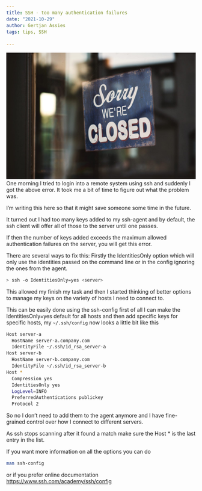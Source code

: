```yaml
---
title: SSH - too many authentication failures
date: "2021-10-29"
author: Gertjan Assies
tags: tips, SSH 

---
```

![Sorry we're closed](./static/images/sorry_were_closed.jpg)
One morning I tried to login into a remote system using ssh and suddenly I got the above error. 
It took me a bit of time to figure out what the problem was.

I’m writing this here so that it might save someone some time in the future.

It turned out I had too many keys added to my ssh-agent and by default, the ssh client will offer all of those to the server until one passes.

If then the number of keys added exceeds the maximum allowed authentication failures on the server, you will get this error.

There are several ways to fix this:
Firstly the IdentitiesOnly option which will only use the identities passed on the command line or in the config ignoring the ones from the agent.

```bash
> ssh -o IdentitiesOnly=yes <server>
```

This allowed my finish my task and then I started thinking of better options to manage my keys on the variety of hosts I need to connect to.

This can be easily done using the ssh-config first of all I can make the IdentitiesOnly=yes default for all hosts and then add specific keys for specific hosts, my `~/.ssh/config` now looks a little bit like this

```bash
Host server-a
  HostName server-a.company.com
  IdentityFile ~/.ssh/id_rsa_server-a
Host server-b
  HostName server-b.company.com
  IdentityFile ~/.ssh/id_rsa_server-b
Host *
  Compression yes
  IdentitiesOnly yes
  LogLevel=INFO
  PreferredAuthentications publickey
  Protocol 2
```

So no I don’t need to add them to the agent anymore and I have fine-grained control over how I connect to different servers.

As ssh stops scanning after it found a match make sure the Host * is the last entry in the list.

If you want more information on all the options you can do

```bash
man ssh-config
```

or if you prefer online documentation <https://www.ssh.com/academy/ssh/config>
